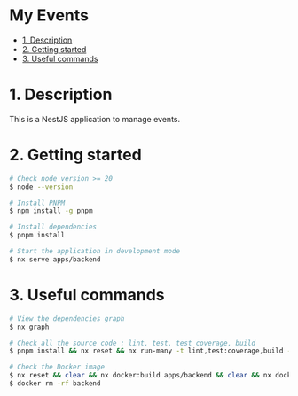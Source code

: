 <h1>My Events</h1>

- [1. Description](#1-description)
- [2. Getting started](#2-getting-started)
- [3. Useful commands](#3-useful-commands)

# 1. Description

This is a NestJS application to manage events.

# 2. Getting started

```bash
# Check node version >= 20
$ node --version

# Install PNPM
$ npm install -g pnpm

# Install dependencies
$ pnpm install

# Start the application in development mode
$ nx serve apps/backend
```

# 3. Useful commands

```bash
# View the dependencies graph
$ nx graph

# Check all the source code : lint, test, test coverage, build
$ pnpm install && nx reset && nx run-many -t lint,test:coverage,build --verbose

# Check the Docker image
$ nx reset && clear && nx docker:build apps/backend && clear && nx docker:start apps/backend --batch
$ docker rm -rf backend
```
